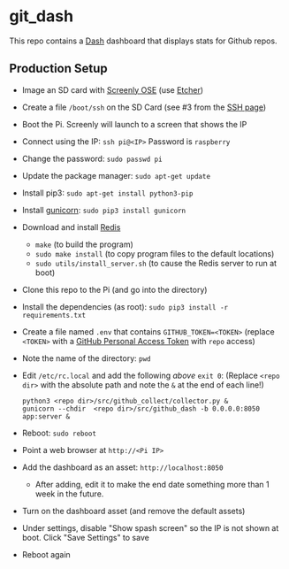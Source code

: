 # git_dash

This repo contains a [Dash](https://dash.plot.ly/) dashboard
that displays stats for Github repos.


## Production Setup

* Image an SD card with [Screenly OSE](https://www.screenly.io/ose/) (use [Etcher](https://www.balena.io/etcher/))
* Create a file `/boot/ssh` on the SD Card (see #3 from the [SSH page](https://www.raspberrypi.org/documentation/remote-access/ssh/README.md))
* Boot the Pi.  Screenly will launch to a screen that shows the IP
* Connect using the IP: `ssh pi@<IP>` Password is `raspberry`
* Change the password: `sudo passwd pi`
* Update the package manager: `sudo apt-get update`
* Install pip3: `sudo apt-get install python3-pip`
* Install [gunicorn](https://gunicorn.org/): `sudo pip3 install gunicorn`
* Download and install [Redis](https://redis.io/)
  * `make` (to build the program)
  * `sudo make install` (to copy program files to the default locations)
  * `sudo utils/install_server.sh` (to cause the Redis server to run at boot)
* Clone this repo to the Pi (and go into the directory)
* Install the dependencies (as root): `sudo pip3 install -r requirements.txt`
* Create a file named `.env` that contains `GITHUB_TOKEN=<TOKEN>` (replace `<TOKEN>` with a [GitHub Personal Access Token](https://help.github.com/en/articles/creating-a-personal-access-token-for-the-command-line) with `repo` access)
* Note the name of the directory: `pwd`
* Edit `/etc/rc.local` and add the following *above* `exit 0`: (Replace `<repo dir>` with the absolute path 
  and note the `&` at the end of each line!)
   ```
   python3 <repo dir>/src/github_collect/collector.py &
   gunicorn --chdir  <repo dir>/src/github_dash -b 0.0.0.0:8050 app:server &
   ``` 
   
* Reboot: `sudo reboot`
* Point a web browser at `http://<Pi IP>`
* Add the dashboard as an asset: `http://localhost:8050`
  * After adding, edit it to make the end date something more than 1 week in the future.
* Turn on the dashboard asset (and remove the default assets)
* Under settings, disable "Show spash screen" so the IP is not shown at boot.  Click "Save Settings" to save
* Reboot again
